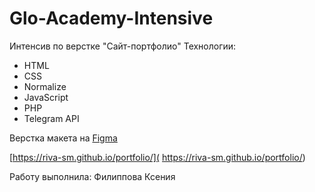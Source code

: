 # Glo-Academy-Intensive

Интенсив по верстке "Сайт-портфолио"
Технологии:
- HTML
- CSS
- Normalize
- JavaScript
- PHP
- Telegram API


Верстка макета на [Figma](https://figma.com/file/RhlVVvhexiDsAqJ7bGpvOa/Developer-Portfolio?node-id=1%3A2)

[https://riva-sm.github.io/portfolio/]( https://riva-sm.github.io/portfolio/)

Работу выполнила: Филиппова Ксения
